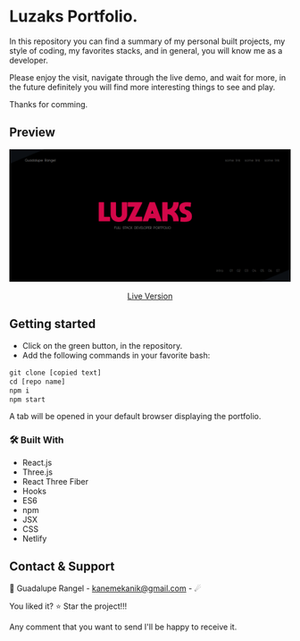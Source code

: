 # Luzaks Portfolio.

In this repository you can find a summary of my personal built projects, my style of coding, my favorites stacks, and in general, you will know me as a developer.

Please enjoy the visit, navigate through the live demo, and wait for more, in the future definitely you will find more interesting things to see and play.

Thanks for comming.

## Preview

<div align="center"><img src="./src/assets/imgs/portfolio.png" alt="portfolio-sample"></div>

[<p align="center">Live Version</p>](https://luzaks.netlify.app/)

## Getting started

*   Click on the green button, in the repository. 
*   Add the following commands in your favorite bash:
```
git clone [copied text]
cd [repo name]
npm i
npm start
```

A tab will be opened in your default browser displaying the portfolio.


### 🛠 Built With

*   React.js
*   Three.js
*   React Three Fiber
*   Hooks
*   ES6
*   npm 
*   JSX
*   CSS
*   Netlify

<!-- CONTACT & SUPPORT -->
## Contact & Support

🙍 Guadalupe Rangel - kanemekanik@gmail.com - ☄

You liked it? ⭐️ Star the project!!!

Any comment that you want to send I'll be happy to receive it.
